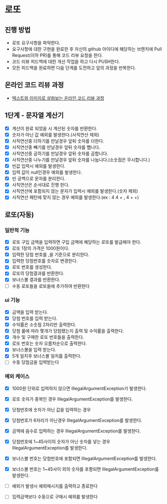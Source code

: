# 로또

## 진행 방법

* 로또 요구사항을 파악한다.
* 요구사항에 대한 구현을 완료한 후 자신의 github 아이디에 해당하는 브랜치에 Pull Request(이하 PR)를 통해 코드 리뷰 요청을 한다.
* 코드 리뷰 피드백에 대한 개선 작업을 하고 다시 PUSH한다.
* 모든 피드백을 완료하면 다음 단계를 도전하고 앞의 과정을 반복한다.

## 온라인 코드 리뷰 과정

* [텍스트와 이미지로 살펴보는 온라인 코드 리뷰 과정](https://github.com/next-step/nextstep-docs/tree/master/codereview)

## 1단계 - 문자열 계산기

-[x] 계산이 완료 되었을 시 계산된 숫자를 반환한다.
-[x] 숫자가 아닌 값 예외를 발생한다.(사칙연산 제외)
-[x] 사칙연산중 더하기를 만날경우 앞뒤 숫자를 더한다.
-[x] 사칙연산중 빼기를 만날경우 앞뒤 숫자를 뺍니다.
-[x] 사칙연산중 곱하기를 만날경우 앞뒤 숫자를 곱합니다.
-[x] 사칙연산중 나누기를 만날경우 앞뒤 숫자를 나눕니다.(소숫점은 무시합니다.)
-[x] 빈값 입력시 예외를 발생한다.
-[x] 입력 값이 null인경우 예외를 발생한다.
-[x] 빈 공백으로 문자를 분리한다.
-[x] 사칙연산은 순서대로 진행 한다.
-[x] 사칙연산에 포함되지 않는 문자가 입력시 예외를 발생한다.(숫자 제외)
-[x] 사칙연산 패턴에 맞지 않는 경우 예외를 발생한다.(ex : 4 4 + , 4 + +)

## 로또(자동)

### 일반적 기능

-[x] 로또 구입 금액을 입력하면 구입 금액에 해당하는 로또를 발급해야 한다.
-[x] 로또 1장의 가격은 1000원이다.
-[x] 입력한 당첨 번호를 ,을 기준으로 분리한다.
-[x] 입력한 당첨번호를 숫자로 변경한다.
-[x] 로또 번호를 생성한다.
-[x] 로또의 당첨결과를 반환한다.
- [x] 보너스볼 결과를 반환한다.
- [ ] 수동 로또들을 로또들에 추가하여 반환한다

### ui 기능

-[x] 금액을 입력 받는다.
-[x] 당첨 번호를 입력 받는다.
-[x] 수익률은 소숫점 2자리만 출력한다.
-[x] 당첨 룰에 따라 몇개가 당첨됐는지 출력 및 수익률을 출력한다.
-[x] 개수 및 구매한 로또 번호들을 출력한다.
-[x] 로또 번호는 숫자 오름차순으로 출력한다.
- [x] 보너스볼을 입력 받는다.
- [x] 5개 일치후 보너스볼 일치를 출력한다.
- [ ] 수동 당첨금을 입력받는다

### 예외 케이스

-[x] 1000원 단위로 입력하지 않으면 IllegalArgumentException가 발생한다.
-[x] 로또 숫자가 중복인 경우 IllegalArgumentException를 발생한다.
-[x] 당첨번호에 숫자가 아닌 값을 입력하는 경우
-[x] 당첨번호가 6자리가 아닌경우 IllegalArgumentException를 발생한다.
-[x] 금액에 음수로 입력하는 경우 IllegalArgumentException를 발생한다.
-[x] 당첨번호에 1~45사이의 숫자가 아닌 숫자를 넣는 경우 IllegalArgumentException를 발생한다.
- [x] 보너스볼 번호는 당첨번호에 포함되면 IllegalArgumentException를 발생한다.
- [x] 보너스볼 번호는 1~45사이 외의 숫자를 포함되면 IllegalArgumentException를 발생한다.
- [ ] 예외가 발생시 예외메시지를 출력하고 종료한다
- [ ] 입력금액보다 수동으로 구매시 예외를 발생한다

